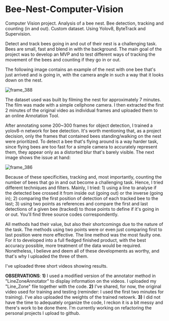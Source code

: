 # Bee-Nest-Computer-Vision
Computer Vision project. Analysis of a bee nest. Bee detection, tracking and counting (in and out). Custom dataset. Using Yolov8, ByteTrack and Supervision. 

Detect and track bees going in and out of their nest is a challenging task. Bees are small, fast and blend in with the background. The main goal of the project was to develop an MVP and to test different ways of tracking the movement of the bees and counting if they go in or out. 

The following image contains an example of the nest with one bee that's just arrived and is going in, with the camera angle in such a way that it looks down on the nest. 

![frame_388](https://github.com/user-attachments/assets/9c14bbe8-6f29-4120-a075-cf920dd75322)

The dataset used was built by filming the nest for approximately 7 minutes. The film was made with a simple cellphone camera. I then extracted the first 2 minutes of the original video as individual frames and uploaded them to an online Annotation Tool. 

After annotating some 200~300 frames for object detection, I trained a yolov8-n network for bee detection. It's worth mentioning that, as a project decision, only the frames that contained bees standing/walking on the nest were prioritized. To detect a bee that's flying around is a way harder task, since flying bees are too fast for a simple camera to accurately represent them, they appear only as a distorted blur that's barely visible. The next image shows the issue at hand: 

![frame_386](https://github.com/user-attachments/assets/e94a531f-8d41-4363-a7d4-344fabd896ca)

Because of these specificities, tracking and, most importantly, counting the number of bees that go in and out become a challenging task. Hence, I tried different techniques and filters. Mainly, I tried: 1) using a line to analyse if the detected bee crossed it from inside out (going out) or the inverse (going in); 2) comparing the first position of detection of each tracked bee to the last; 3) using two points as references and compare the first and last detections of a given bee (tracked) to those points to define if it's going in or out. You'll find three source codes correspondently.

All methods had their value, but also their shortcomings due to the nature of the task. The methods using two points were or even just comparing first to last position were more effective. The line method was the most faulty one. For it to developed into a full fledged finished product, with the best accuracy possible, more treatment of the data would be required. Nonetheless, I believe and deem all of these developments as worthy, and that's why I uploaded the three of them. 

I've uploaded three short videos showing results. 

**OBSERVATIONS**: 
**1)** I used a modified version of the annotator method in "LineZoneAnnotator" to display information on the videos. I uploaded my "Line_Zone" file together with the code. 
**2)** I've shared, for now, the original video used for training and testing (reminder: I used the first two minutes for training). I've also uploaded the weights of the trained netowrk.
**3)** I did not have the time to adequately organize the code, I reckon it is a bit messy and there's work to be done there. I'm currently working on refactoring the personal projects I upload to github. 
